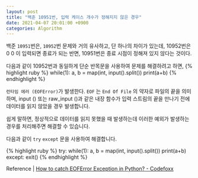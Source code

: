 ```yaml
---
layout: post
title: "백준 10951번, 입력 케이스 개수가 정해지지 않은 경우"
date: 2021-04-07 20:01:00 +0900
categories: Algorithm
---
```


백준 `10951`번은, `10952`번 문제와 거의 유사하고, 단 하나의 차이가 있는데,
10952번은 0 0 이 입력되면 종료가 되는 반면, 10951번은 종료 시점이 정해져 있지 않다는 것이다.

다음과 같이 10952번과 동일하게 단순 반목문을 사용하여 문제를 해결하려고 하면,
{% highlight ruby %}
while(1):
    a, b = map(int, input().split())
    print(a+b)
{% endhighlight %}

`런타임 에러 (EOFError)`가 발생한다.
`EOF` 는 `End Of File` 의 약자로 파일의 끝을 의미하며,
input () 또는 raw_input ()과 같은 내장 함수가 입력 스트림의 끝을 만나기 전에 데이터를 읽지 않았을 경우 발생합니다.

쉽게 말하면, 정상적으로 데이터를 읽지 못했을 때 발생하는데
이러한 예외가 발생하는 경우를 처리해주면 해결할 수 있습니다.

다음과 같이 `try` `except` 문을 사용하여 해결합니다.

{% highlight ruby %}
try:
    while(1):
        a, b = map(int, input().split())
        print(a+b)
except:
    exit()
{% endhighlight %}


Reference | [How to catch EOFError Exception in Python? - Codefoxx][reference]


[reference]: https://www.tutorialspoint.com/How-to-catch-EOFError-Exception-in-Python